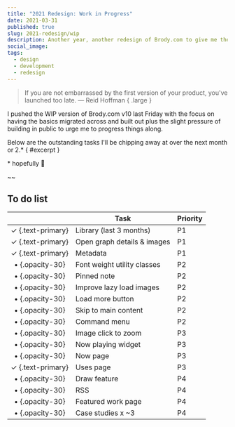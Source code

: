 ```yaml
---
title: "2021 Redesign: Work in Progress"
date: 2021-03-31
published: true
slug: 2021-redesign/wip
description: Another year, another redesign of Brody.com to give me the chance to iterate upon the design, improve my front-end skillz and try out a shiny new tool or two.
social_image:
tags:
  - design
  - development
  - redesign
---
```


> If you are not embarrassed by the first version of your product, you've launched too late.
> — Reid Hoffman { .large }

I pushed the WIP version of Brody.com v10 last Friday with the focus on having the basics migrated across and built out plus the slight pressure of building in public to urge me to progress things along.

Below are the outstanding tasks I'll be chipping away at over the next month or 2.\* { #excerpt }

<aside>* hopefully 😬</aside>

~~

## To do list

|                   | Task                        | Priority |
| :---------------: | --------------------------- | -------- |
| ✓ {.text-primary} | Library (last 3 months)     | P1       |
| ✓ {.text-primary} | Open graph details & images | P1       |
| ✓ {.text-primary} | Metadata                    | P1       |
|  • {.opacity-30}  | Font weight utility classes | P2       |
|  • {.opacity-30}  | Pinned note                 | P2       |
|  • {.opacity-30}  | Improve lazy load images    | P2       |
|  • {.opacity-30}  | Load more button            | P2       |
|  • {.opacity-30}  | Skip to main content        | P2       |
|  • {.opacity-30}  | Command menu                | P2       |
|  • {.opacity-30}  | Image click to zoom         | P3       |
|  • {.opacity-30}  | Now playing widget          | P3       |
|  • {.opacity-30}  | Now page                    | P3       |
| ✓ {.text-primary} | Uses page                   | P3       |
|  • {.opacity-30}  | Draw feature                | P4       |
|  • {.opacity-30}  | RSS                         | P4       |
|  • {.opacity-30}  | Featured work page          | P4       |
|  • {.opacity-30}  | Case studies x ~3           | P4       |
